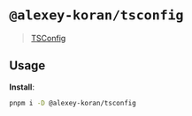 # `@alexey-koran/tsconfig`

> [TSConfig](https://www.typescriptlang.org/docs/handbook/tsconfig-json.html)

## Usage

**Install**:

```bash
pnpm i -D @alexey-koran/tsconfig
```
